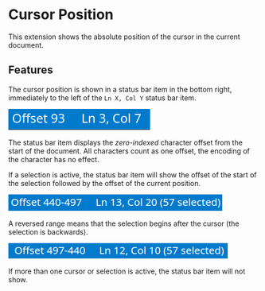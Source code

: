 # Cursor Position

This extension shows the absolute position of the cursor in the current document.

## Features

The cursor position is shown in a status bar item in the bottom right, immediately to the left of the `Ln X, Col Y` status bar item.

![status bar item](images/example.png)

The status bar item displays the _zero-indexed_ character offset from the start of the document. All characters count as one offset, the encoding of the character has no effect.

If a selection is active, the status bar item will show the offset of the start of the selection followed by the offset of the current position.

![selection](images/forward_selection.png)

A reversed range means that the selection begins after the cursor (the selection is backwards).

![reversed selection](images/reversed_selection.png)

If more than one cursor or selection is active, the status bar item will not show.
